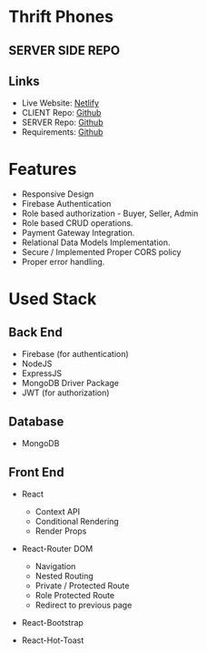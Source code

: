 # Thrift Phones
## SERVER SIDE REPO

## Links
- Live Website: [Netlify](https://p-hero-foy4748-assignment-12.netlify.app/)
- CLIENT Repo: [Github](https://github.com/foy4748/thrift-phones)
- SERVER Repo: [Github](https://github.com/foy4748/thrift-phones-server)
- Requirements: [Github](https://github.com/ProgrammingHero1/Used-products-resale-market-Assignment/blob/main/task_description.md)

# Features
- Responsive Design
- Firebase Authentication 
- Role based authorization - Buyer, Seller, Admin
- Role based CRUD operations.
- Payment Gateway Integration.
- Relational Data Models Implementation.
- Secure / Implemented Proper CORS policy 
- Proper error handling.

# Used Stack

## Back End
- Firebase (for authentication)
- NodeJS
- ExpressJS
- MongoDB Driver Package
- JWT (for authorization)

## Database
- MongoDB

## Front End
- React
    - Context API
    - Conditional Rendering
    - Render Props

- React-Router DOM
    - Navigation
	- Nested Routing
    - Private / Protected Route
	- Role Protected Route
    - Redirect to previous page

- React-Bootstrap
- React-Hot-Toast

